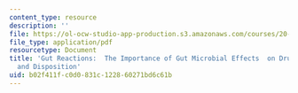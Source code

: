```yaml
---
content_type: resource
description: ''
file: https://ol-ocw-studio-app-production.s3.amazonaws.com/courses/20-201-mechanisms-of-drug-actions-fall-2013/b02f411fc0d0831c122860271bd6c61b_MIT20_201F13_AliceTzeng.pdf
file_type: application/pdf
resourcetype: Document
title: 'Gut Reactions:  The Importance of Gut Microbial Effects  on Drug Metabolism
  and Disposition'
uid: b02f411f-c0d0-831c-1228-60271bd6c61b
---
```


